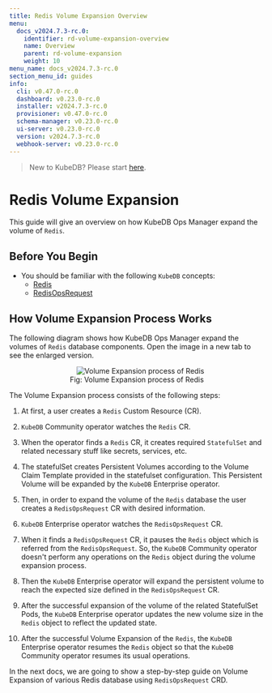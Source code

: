 ```yaml
---
title: Redis Volume Expansion Overview
menu:
  docs_v2024.7.3-rc.0:
    identifier: rd-volume-expansion-overview
    name: Overview
    parent: rd-volume-expansion
    weight: 10
menu_name: docs_v2024.7.3-rc.0
section_menu_id: guides
info:
  cli: v0.47.0-rc.0
  dashboard: v0.23.0-rc.0
  installer: v2024.7.3-rc.0
  provisioner: v0.47.0-rc.0
  schema-manager: v0.23.0-rc.0
  ui-server: v0.23.0-rc.0
  version: v2024.7.3-rc.0
  webhook-server: v0.23.0-rc.0
---
```


> New to KubeDB? Please start [here](/docs/v2024.7.3-rc.0/README).

# Redis Volume Expansion

This guide will give an overview on how KubeDB Ops Manager expand the volume of `Redis`.

## Before You Begin

- You should be familiar with the following `KubeDB` concepts:
  - [Redis](/docs/v2024.7.3-rc.0/guides/redis/concepts/redis)
  - [RedisOpsRequest](/docs/v2024.7.3-rc.0/guides/redis/concepts/redisopsrequest)

## How Volume Expansion Process Works

The following diagram shows how KubeDB Ops Manager expand the volumes of `Redis` database components. Open the image in a new tab to see the enlarged version.

<figure align="center">
  <img alt="Volume Expansion process of Redis" src="/docs/v2024.7.3-rc.0/images/day-2-operation/redis/rd-volume-expansion.svg">
<figcaption align="center">Fig: Volume Expansion process of Redis</figcaption>
</figure>

The Volume Expansion process consists of the following steps:

1. At first, a user creates a `Redis` Custom Resource (CR).

2. `KubeDB` Community operator watches the `Redis` CR.

3. When the operator finds a `Redis` CR, it creates required `StatefulSet` and related necessary stuff like secrets, services, etc.

4. The statefulSet creates Persistent Volumes according to the Volume Claim Template provided in the statefulset configuration. This Persistent Volume will be expanded by the `KubeDB` Enterprise operator.

5. Then, in order to expand the volume of the `Redis` database the user creates a `RedisOpsRequest` CR with desired information.

6. `KubeDB` Enterprise operator watches the `RedisOpsRequest` CR.

7. When it finds a `RedisOpsRequest` CR, it pauses the `Redis` object which is referred from the `RedisOpsRequest`. So, the `KubeDB` Community operator doesn't perform any operations on the `Redis` object during the volume expansion process.

8. Then the `KubeDB` Enterprise operator will expand the persistent volume to reach the expected size defined in the `RedisOpsRequest` CR.

9. After the successful expansion of the volume of the related StatefulSet Pods, the `KubeDB` Enterprise operator updates the new volume size in the `Redis` object to reflect the updated state.

10. After the successful Volume Expansion of the `Redis`, the `KubeDB` Enterprise operator resumes the `Redis` object so that the `KubeDB` Community operator resumes its usual operations.

In the next docs, we are going to show a step-by-step guide on Volume Expansion of various Redis database using `RedisOpsRequest` CRD.
